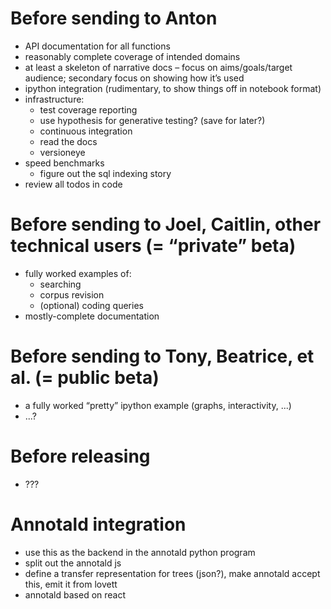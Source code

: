 # Before sending to Anton

- API documentation for all functions
- reasonably complete coverage of intended domains
- at least a skeleton of narrative docs – focus on aims/goals/target
  audience; secondary focus on showing how it’s used
- ipython integration (rudimentary, to show things off in notebook format)
- infrastructure:
  - test coverage reporting
  - use hypothesis for generative testing? (save for later?)
  - continuous integration
  - read the docs
  - versioneye
- speed benchmarks
  - figure out the sql indexing story
- review all todos in code


# Before sending to Joel, Caitlin, other technical users (= “private” beta)

- fully worked examples of:
  - searching
  - corpus revision
  - (optional) coding queries
- mostly-complete documentation


# Before sending to Tony, Beatrice, et al. (= public beta)

- a fully worked “pretty” ipython example (graphs, interactivity, ...)
- ...?

# Before releasing

- ???

# Annotald integration

- use this as the backend in the annotald python program
- split out the annotald js
- define a transfer representation for trees (json?), make annotald
  accept this, emit it from lovett
- annotald based on react
